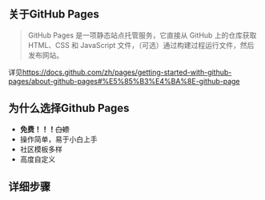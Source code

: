 ## 关于GitHub Pages
> GitHub Pages 是一项静态站点托管服务，它直接从 GitHub 上的仓库获取 HTML、CSS 和 JavaScript 文件，（可选）通过构建过程运行文件，然后发布网站。

详见<https://docs.github.com/zh/pages/getting-started-with-github-pages/about-github-pages#%E5%85%B3%E4%BA%8E-github-page>

## 为什么选择Github Pages
- __免费！！！__~~白嫖~~
- 操作简单，易于小白上手
- 社区模板多样
- 高度自定义

## 详细步骤
